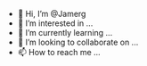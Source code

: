 - 👋 Hi, I’m @Jamerg
- 👀 I’m interested in ...
- 🌱 I’m currently learning ...
- 💞️ I’m looking to collaborate on ...
- 📫 How to reach me ...

<!---
Jamerg/Jamerg is a ✨ special ✨ repository because its `README.md` (this file) appears on your GitHub profile.
You can click the Preview link to take a look at your changes.
--->
